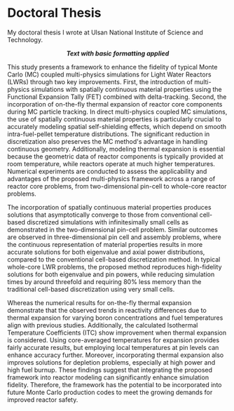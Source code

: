 # Doctoral Thesis

My doctoral thesis I wrote at Ulsan National Institute of Science and Technology.

***<p style="text-align:center;">Text with basic formatting applied</p>***

This study presents a framework to enhance the fidelity of typical Monte Carlo (MC) coupled multi-physics simulations for Light Water Reactors (LWRs) through two key improvements. First, the introduction of multi-physics simulations with spatially continuous material properties using the Functional Expansion Tally (FET) combined with delta-tracking. Second, the incorporation of on-the-fly thermal expansion of reactor core components during MC particle tracking. In direct multi-physics coupled MC simulations, the use of spatially continuous material properties is  particularly crucial to accurately modeling spatial self-shielding effects, which depend on smooth intra-fuel-pellet temperature distributions. The significant reduction in discretization also preserves the MC method's advantage in handling continuous geometry. Additionally, modeling thermal expansion is essential because the geometric data of reactor components is typically provided at room temperature, while reactors operate at much higher temperatures. Numerical experiments are conducted to assess the applicability and advantages of the proposed multi-physics framework across a range of reactor core problems, from two-dimensional pin-cell to whole-core reactor problems.

The incorporation of spatially continuous material properties produces solutions that asymptotically converge to those from conventional cell-based discretized simulations with infinitesimally small cells as demonstrated in the two-dimensional pin-cell problem. Similar outcomes are observed in three-dimensional pin cell and assembly problems, where the continuous representation of material properties results in more accurate solutions for both eigenvalue and axial power distributions, compared to the conventional cell-based discretization method. In typical whole-core LWR problems, the proposed method reproduces high-fidelity solutions for both eigenvalue and pin powers, while reducing simulation times by around threefold and requiring 80\% less memory than the traditional cell-based discretization using very small cells.

Whereas the numerical results for on-the-fly thermal expansion demonstrate that the observed trends in reactivity differences due to thermal expansion for varying boron concentrations and fuel temperatures align with previous studies. Additionally, the calculated Isothermal Temperature Coefficients (ITC) show improvement when thermal expansion is considered. Using core-averaged temperatures for expansion provides fairly accurate results, but employing local temperatures at pin levels can enhance accuracy further. Moreover, incorporating thermal expansion also improves solutions for depletion problems, especially at high power and high fuel burnup. These findings suggest that integrating the proposed framework into reactor modeling can significantly enhance simulation fidelity. Therefore, the framework has the potential to be incorporated into future Monte Carlo production codes to meet the growing demands for improved reactor safety.
